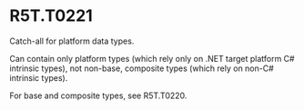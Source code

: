 # R5T.T0221
Catch-all for platform data types.

Can contain only platform types (which rely only on .NET target platform C# intrinsic types), not non-base, composite types (which rely on non-C# intrinsic types).

For base and composite types, see R5T.T0220.